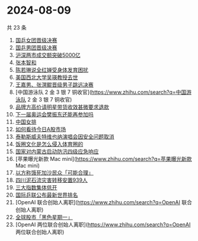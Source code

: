 # 2024-08-09

共 23 条

<!-- BEGIN ZHIHUSEARCH -->
<!-- 最后更新时间 Fri Aug 09 2024 20:15:01 GMT+0800 (China Standard Time) -->
1. [国乒女团晋级决赛](https://www.zhihu.com/search?q=国乒女团晋级决赛)
1. [国乒男团晋级决赛](https://www.zhihu.com/search?q=国乒男团晋级决赛)
1. [沪深两市成交额突破5000亿](https://www.zhihu.com/search?q=沪深两市成交额突破5000亿)
1. [张本智和](https://www.zhihu.com/search?q=张本智和)
1. [陈若琳说全红婵受身体发育困扰](https://www.zhihu.com/search?q=陈若琳说全红婵受身体发育困扰)
1. [美国西北大学吴瑛教授去世](https://www.zhihu.com/search?q=美国西北大学吴瑛教授去世)
1. [王嘉男、张溟鲲晋级男子跳远决赛](https://www.zhihu.com/search?q=王嘉男、张溟鲲晋级男子跳远决赛)
1. [中国游泳队 2 金 3 银 7 铜收官](https://www.zhihu.com/search?q=中国游泳队 2 金 3 银 7 铜收官)
1. [品牌方高价请明星带货收效甚微要求退款](https://www.zhihu.com/search?q=品牌方高价请明星带货收效甚微要求退款)
1. [下一届奥运会樊振东还能再参加吗](https://www.zhihu.com/search?q=下一届奥运会樊振东还能再参加吗)
1. [中国女排](https://www.zhihu.com/search?q=中国女排)
1. [如何看待今日A股市场](https://www.zhihu.com/search?q=如何看待今日A股市场)
1. [泰勒斯威夫特维也纳演唱会因安全问题取消](https://www.zhihu.com/search?q=泰勒斯威夫特维也纳演唱会因安全问题取消)
1. [饭圈文化是怎么侵入体育圈的](https://www.zhihu.com/search?q=饭圈文化是怎么侵入体育圈的)
1. [国家对内蒙古启动防汛四级应急响应](https://www.zhihu.com/search?q=国家对内蒙古启动防汛四级应急响应)
1. [苹果曝光新款 Mac mini](https://www.zhihu.com/search?q=苹果曝光新款 Mac mini)
1. [以方称饿死加沙民众「可能合理」](https://www.zhihu.com/search?q=以方称饿死加沙民众「可能合理」)
1. [四川泥石流灾害转移安置939人](https://www.zhihu.com/search?q=四川泥石流灾害转移安置939人)
1. [三大指数集体低开](https://www.zhihu.com/search?q=三大指数集体低开)
1. [国际乒联公布最新世界排名](https://www.zhihu.com/search?q=国际乒联公布最新世界排名)
1. [OpenAI 联合创始人离职](https://www.zhihu.com/search?q=OpenAI 联合创始人离职)
1. [全球股市「黑色星期一」](https://www.zhihu.com/search?q=全球股市「黑色星期一」)
1. [OpenAI 两位联合创始人离职](https://www.zhihu.com/search?q=OpenAI 两位联合创始人离职)
<!-- END ZHIHUSEARCH -->
